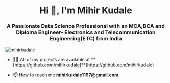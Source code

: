 <h1 align="center">Hi 👋, I'm Mihir Kudale</h1>
<h3 align="center">A Passionate Data Science Professional with an MCA,BCA and Diploma Engineer- Electronics and Telecommunication Engineering(ETC) from India</h3>

<p align="left"> <img src="https://komarev.com/ghpvc/?username=mihirkudale&label=Profile%20views&color=0e75b6&style=flat" alt="mihirkudale" /> </p>

- 👨‍💻 All of my projects are available at **[https://github.com/mihirkudale]**(https://github.com/mihirkudale)

- 📫 How to reach me **mihirkudale1197@gmail.com**
